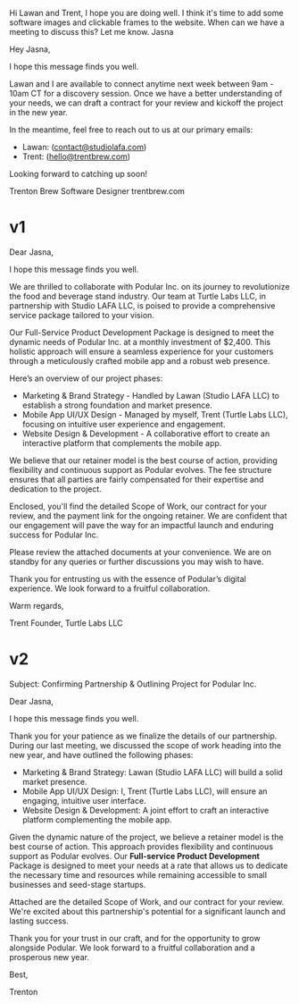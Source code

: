 <!-- CONTEXT: Podular is a client of mine from 2020. My good friend Lawan (multi-disciplinary designer) collaborated with me on this site and we'll be working together once again :) -->

Hi Lawan and Trent,
I hope you are doing well.
I think it's time to add some software images and clickable frames to the website.
When can we have a meeting to discuss this?
Let me know.
Jasna

<!-- GIST: We are on board, available at 9am + 10am next week. It's Dec 14th rn so we wanna kickoff the project in the new year. Early Jan. In the meantime we'll draft a contract for her review, and she can reach us at `hello@trentbrew.com` && `contact@studiolafa.design` -->

Hey Jasna,

I hope this message finds you well.

Lawan and I are available to connect anytime next week between 9am - 10am CT for a discovery session. Once we have a better understanding of your needs, we can draft a contract for your review and kickoff the project in the new year.

In the meantime, feel free to reach out to us at our primary emails:

- Lawan: (contact@studiolafa.com)
- Trent: (hello@trentbrew.com)

Looking forward to catching up soon!

Trenton Brew
Software Designer
trentbrew.com

<!--

# About Podular:

The client is Jasna Ostojich, founder of Podular Inc. Podular Inc. is an innovative start-up reshaping the Food and beverage stand industry with technology and beautiful design. Podular presents a stylish and personalized modular pod, offering swift and uncomplicated spatial solutions that elevate the customer and employee experience in the food and beverage industry. Founder and Owner Jasna Ostojich aims to empower businesses to excel in operations, engage their customers, reduce third-party order and delivery dependencies, increase operations efficiency and consistency, and fuel overall business growth.

# Client request:

The client has requested for us to assist in the development of a mobile app that will act as an all-in-one platform for her customers to manage their food/drink services. Before we begin designing the app, we've concluded that the client requires marketing & brand strategy as well as a website to promote the app. This has been broken into 3 phases. (1) Marketing & brand strategy <Lawan {Studio LAFA LLC} will handle this part> (2) Mobile app UI/UX <Trent {Turtle Labs LLC} will handle this part> (3) Website design & development <Trent and Lawan will handle this part>.

The client is in the beginnings of the manufacturing process and the timeline for the project is fluid. There are no strict deadlines. With this in mind, Lawan and I have adopted a retainer model for the client which will involve all of the services above on an ongoing basis for $2400 per month as an auto-drafted Stripe subscription through Turtle Labs LLC. Turtle Labs will be invoiced by Studio Lafa LLC each month for $1,200, and Turtle Labs LLC will be paid the remaining $1,200. The client is only making one payment each month.

I've attached the final SOW for your reference.

---

First off, do you think $2,400 is a fair rate for this scope of work? We are stern on this pricing as this project is an undertaking we feel may not be worth our time, but would love to hear your thoughts.

Jasna should be pointed towards the "Full-Service Product Development Package" without being pushy about it.

---

Second, could you please draft an email for Jasna that outlines all this info with concision & brevity?

Attached to the Email will be the following: (1) Scope of Work, (2) Contract, (3) Payment Link.

The email should privde an outlook of the project; noteably, the order of deliverables which is as follows:
1. Marketing & Brand Strategy
2. UX/UI Design for the app
3. Web design & development for promoting the app

 -->

# v1

Dear Jasna,

I hope this message finds you well.

We are thrilled to collaborate with Podular Inc. on its journey to revolutionize the food and beverage stand industry. Our team at Turtle Labs LLC, in partnership with Studio LAFA LLC, is poised to provide a comprehensive service package tailored to your vision.

Our Full-Service Product Development Package is designed to meet the dynamic needs of Podular Inc. at a monthly investment of $2,400. This holistic approach will ensure a seamless experience for your customers through a meticulously crafted mobile app and a robust web presence.

Here’s an overview of our project phases:

- Marketing & Brand Strategy - Handled by Lawan (Studio LAFA LLC) to establish a strong foundation and market presence.
- Mobile App UI/UX Design - Managed by myself, Trent (Turtle Labs LLC), focusing on intuitive user experience and engagement.
- Website Design & Development - A collaborative effort to create an interactive platform that complements the mobile app.

We believe that our retainer model is the best course of action, providing flexibility and continuous support as Podular evolves. The fee structure ensures that all parties are fairly compensated for their expertise and dedication to the project.

Enclosed, you'll find the detailed Scope of Work, our contract for your review, and the payment link for the ongoing retainer. We are confident that our engagement will pave the way for an impactful launch and enduring success for Podular Inc.

Please review the attached documents at your convenience. We are on standby for any queries or further discussions you may wish to have.

Thank you for entrusting us with the essence of Podular’s digital experience. We look forward to a fruitful collaboration.

Warm regards,

Trent
Founder, Turtle Labs LLC


# v2

<!--

Notes for V2:

Personal Tone and Approachability: Your messages begin with a friendly greeting and often include a thanks, conveying warmth and approachability. Emphasize this friendly tone, ensuring the AI maintains a personal touch.

Clarity and Brevity: Your messages are concise yet informative. The GPT should aim for clarity, avoiding unnecessary details while ensuring the message's main points are clearly communicated.

Professionalism and Detail Orientation: You often provide specific feedback or detailed instructions. The GPT should mirror this by focusing on accuracy and relevant details, maintaining a professional tone.

Promptness and Responsiveness: Your messages reflect a sense of urgency and responsiveness, like addressing late evening work or immediate follow-ups. The GPT should capture this promptness in its responses.

Inclusivity and Encouragement: You frequently express gratitude and acknowledge teamwork, creating an inclusive atmosphere. The GPT should incorporate phrases that acknowledge collaboration and express appreciation.

Flexibility and Openness: Your messages often end with an invitation for feedback or further discussion, showing openness to ideas. The GPT should conclude with similar openings for continued dialogue.

Personal Insights: You share personal experiences and insights, adding depth to your communication. The GPT should be able to weave in relevant, albeit general, personal-like insights where appropriate.

Follow-Up and Organization: Your messages include follow-up items and organizational details. The GPT should be able to recap or outline next steps and key points from discussions.

Technical and Creative Details: Your expertise in design and technical aspects comes through in your messages. The GPT should be capable of discussing such topics with appropriate jargon and understanding.

These elements will guide you to draft messages emulating my communication style, balancing professionalism with personal warmth, and detail-oriented clarity with brevity.

 -->

Subject: Confirming Partnership & Outlining Project for Podular Inc.

Dear Jasna,

I hope this message finds you well.

Thank you for your patience as we finalize the details of our partnership. During our last meeting, we discussed the scope of work heading into the new year, and have outlined the following phases:

- Marketing & Brand Strategy: Lawan (Studio LAFA LLC) will build a solid market presence.
- Mobile App UI/UX Design: I, Trent (Turtle Labs LLC), will ensure an engaging, intuitive user interface.
- Website Design & Development: A joint effort to craft an interactive platform complementing the mobile app.

Given the dynamic nature of the project, we believe a retainer model is the best course of action. This approach provides flexibility and continuous support as Podular evolves. Our **Full-service Product Development** Package is designed to meet your needs at a rate that allows us to dedicate the necessary time and resources while remaining accessible to small businesses and seed-stage startups.

Attached are the detailed Scope of Work, and our contract for your review. We're excited about this partnership's potential for a significant launch and lasting success.

Thank you for your trust in our craft, and for the opportunity to grow alongside Podular. We look forward to a fruitful collaboration and a prosperous new year.

Best,

Trenton